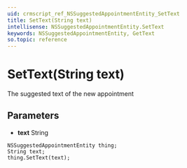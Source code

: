 ```yaml
---
uid: crmscript_ref_NSSuggestedAppointmentEntity_SetText
title: SetText(String text)
intellisense: NSSuggestedAppointmentEntity.SetText
keywords: NSSuggestedAppointmentEntity, GetText
so.topic: reference
---
```


# SetText(String text)

The suggested text of the new appointment

## Parameters

* **text** String

```crmscript
NSSuggestedAppointmentEntity thing;
String text;
thing.SetText(text);
```


